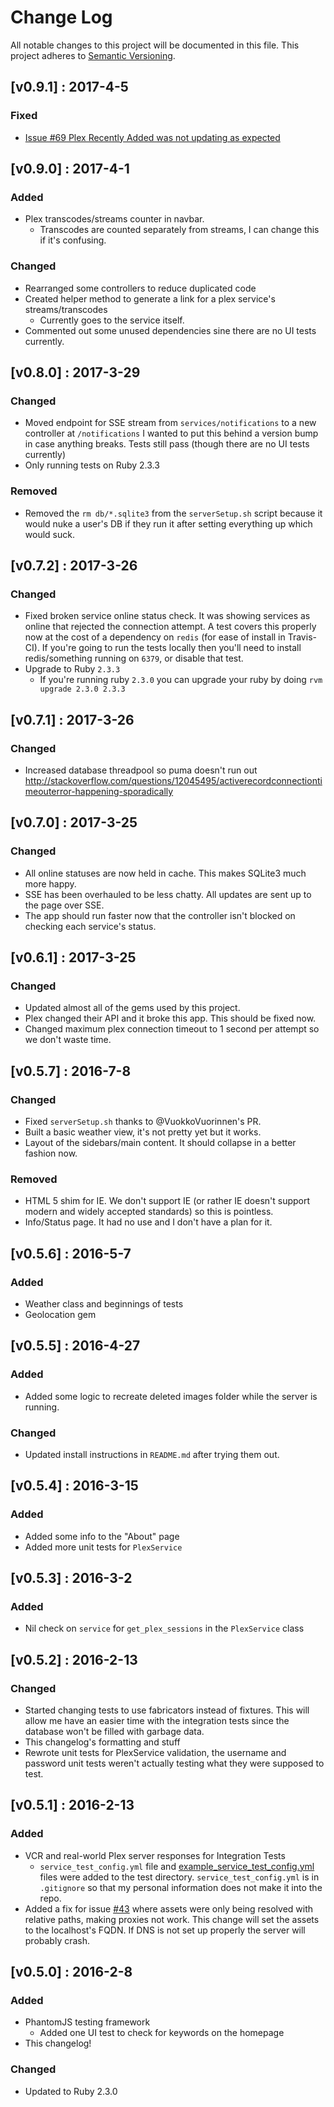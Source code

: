 # Change Log
All notable changes to this project will be documented in this file.
This project adheres to [Semantic Versioning](http://semver.org/).

## [v0.9.1] : 2017-4-5
### Fixed
- [Issue #69 Plex Recently Added was not updating as expected](https://github.com/scytherswings/Plex-Board/issues/69)

## [v0.9.0] : 2017-4-1
### Added
- Plex transcodes/streams counter in navbar.
    - Transcodes are counted separately from streams, I can change this if it's confusing.
### Changed
- Rearranged some controllers to reduce duplicated code
- Created helper method to generate a link for a plex service's streams/transcodes
    - Currently goes to the service itself.
- Commented out some unused dependencies sine there are no UI tests currently.

## [v0.8.0] : 2017-3-29
### Changed
- Moved endpoint for SSE stream from `services/notifications` to a new controller at `/notifications`
I wanted to put this behind a version bump in case anything breaks. Tests still pass (though there are no
UI tests currently)
- Only running tests on Ruby 2.3.3
### Removed
- Removed the `rm db/*.sqlite3` from the `serverSetup.sh` script because it would nuke a user's DB if they
run it after setting everything up which would suck.

## [v0.7.2] : 2017-3-26
### Changed
- Fixed broken service online status check. It was showing services as online that
  rejected the connection attempt. A test covers this properly now at the cost of a
  dependency on `redis` (for ease of install in Travis-CI). If you're going to run the tests
  locally then you'll need to install redis/something running on `6379`, or disable that test.
- Upgrade to Ruby `2.3.3`
    - If you're running ruby `2.3.0` you can upgrade your ruby by doing
    `rvm upgrade 2.3.0 2.3.3`

## [v0.7.1] : 2017-3-26
### Changed
- Increased database threadpool so puma doesn't run out 
http://stackoverflow.com/questions/12045495/activerecordconnectiontimeouterror-happening-sporadically

## [v0.7.0] : 2017-3-25
### Changed
- All online statuses are now held in cache. This makes SQLite3 much more happy.
- SSE has been overhauled to be less chatty. All updates are sent up to the page over SSE.
- The app should run faster now that the controller isn't blocked on checking 
  each service's status.
  
## [v0.6.1] : 2017-3-25
### Changed
- Updated almost all of the gems used by this project.
- Plex changed their API and it broke this app. This should be fixed now.
- Changed maximum plex connection timeout to 1 second per attempt so we don't waste time.

## [v0.5.7] : 2016-7-8
### Changed
- Fixed `serverSetup.sh` thanks to @VuokkoVuorinnen's PR.
- Built a basic weather view, it's not pretty yet but it works.
- Layout of the sidebars/main content. It should collapse in a better fashion now.

### Removed
- HTML 5 shim for IE. We don't support IE (or rather IE doesn't support modern and widely accepted standards) so this is pointless. 
- Info/Status page. It had no use and I don't have a plan for it.

## [v0.5.6] : 2016-5-7
### Added
- Weather class and beginnings of tests
- Geolocation gem

## [v0.5.5] : 2016-4-27
### Added
- Added some logic to recreate deleted images folder while the server is running.

### Changed
- Updated install instructions in `README.md` after trying them out.


## [v0.5.4] : 2016-3-15
### Added
- Added some info to the "About" page
- Added more unit tests for `PlexService`


## [v0.5.3] : 2016-3-2
### Added
- Nil check on `service` for `get_plex_sessions` in the `PlexService` class


## [v0.5.2] : 2016-2-13
### Changed
- Started changing tests to use fabricators instead of fixtures. 
This will allow me have an easier time with the integration tests since the database won't be filled with garbage data.
- This changelog's formatting and stuff
- Rewrote unit tests for PlexService validation, the username and password unit tests weren't actually testing what they were supposed to test.


## [v0.5.1] : 2016-2-13
### Added
- VCR and real-world Plex server responses for Integration Tests
  - `service_test_config.yml` file and [example_service_test_config.yml](test/integration_test_config_files/example_service_test_config.yml) files were added to the test directory. 
  `service_test_config.yml` is in `.gitignore` so that my personal information does not make it into the repo.
- Added a fix for issue [#43](https://github.com/scytherswings/Plex-Board/issues/43) where assets were only being resolved with relative paths, making proxies not work. 
This change will set the assets to the localhost's FQDN. If DNS is not set up properly the server will probably crash.


## [v0.5.0] : 2016-2-8
### Added
- PhantomJS testing framework
  - Added one UI test to check for keywords on the homepage
- This changelog!

### Changed
- Updated to Ruby 2.3.0

